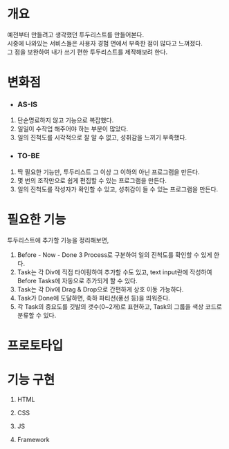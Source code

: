 # 개요
예전부터 만들려고 생각했던 투두리스트를 만들어본다.   
시중에 나와있는 서비스들은 사용자 경험 면에서 부족한 점이 많다고 느껴졌다.   
그 점을 보완하여 내가 쓰기 편한 투두리스트를 제작해보려 한다.   
   

# 변화점
* ### AS-IS
1. 단순명료하지 않고 기능으로 복잡했다.
2. 일일이 수작업 해주어야 하는 부분이 많았다.
3. 일의 진척도를 시각적으로 잘 알 수 없고, 성취감을 느끼기 부족했다.

* ### TO-BE
1. 딱 필요한 기능만, 투두리스트 그 이상 그 이하의 아닌 프로그램을 만든다.
2. 몇 번의 조작만으로 쉽게 편집할 수 있는 프로그램을 만든다.
3. 일의 진척도를 작성자가 확인할 수 있고, 성취감이 들 수 있는 프로그램을 만든다.


# 필요한 기능
투두리스트에 추가할 기능을 정리해보면,
1. Before - Now - Done 3 Process로 구분하여 일의 진척도를 확인할 수 있게 한다.
2. Task는 각 Div에 직접 타이핑하여 추가할 수도 있고, text input란에 작성하여 Before Tasks에 자동으로 추가되게 할 수 있다.
3. Task는 각 Div에 Drag & Drop으로 간편하게 상호 이동 가능하다.
4. Task가 Done에 도달하면, 축하 파티션(풍선 등)을 띄워준다.
5. 각 Task의 중요도를 깃발의 갯수(0~2개)로 표현하고, Task의 그룹을 색상 코드로 분류할 수 있다.


# 프로토타입


# 기능 구현
1. HTML

2. CSS

3. JS

4. Framework

